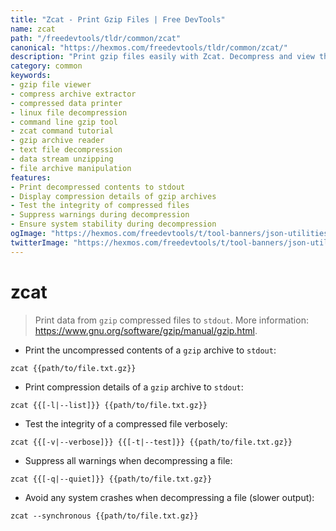 ```yaml
---
title: "Zcat - Print Gzip Files | Free DevTools"
name: zcat
path: "/freedevtools/tldr/common/zcat"
canonical: "https://hexmos.com/freedevtools/tldr/common/zcat/"
description: "Print gzip files easily with Zcat. Decompress and view the contents of compressed archives directly in your terminal. Free online tool, no registration required."
category: common
keywords:
- gzip file viewer
- compress archive extractor
- compressed data printer
- linux file decompression
- command line gzip tool
- zcat command tutorial
- gzip archive reader
- text file decompression
- data stream unzipping
- file archive manipulation
features:
- Print decompressed contents to stdout
- Display compression details of gzip archives
- Test the integrity of compressed files
- Suppress warnings during decompression
- Ensure system stability during decompression
ogImage: "https://hexmos.com/freedevtools/t/tool-banners/json-utilities-banner.png"
twitterImage: "https://hexmos.com/freedevtools/t/tool-banners/json-utilities-banner.png"
---
```


# zcat

> Print data from `gzip` compressed files to `stdout`.
> More information: <https://www.gnu.org/software/gzip/manual/gzip.html>.

- Print the uncompressed contents of a `gzip` archive to `stdout`:

`zcat {{path/to/file.txt.gz}}`

- Print compression details of a `gzip` archive to `stdout`:

`zcat {{[-l|--list]}} {{path/to/file.txt.gz}}`

- Test the integrity of a compressed file verbosely:

`zcat {{[-v|--verbose]}} {{[-t|--test]}} {{path/to/file.txt.gz}}`

- Suppress all warnings when decompressing a file:

`zcat {{[-q|--quiet]}} {{path/to/file.txt.gz}}`

- Avoid any system crashes when decompressing a file (slower output):

`zcat --synchronous {{path/to/file.txt.gz}}`
